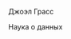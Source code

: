 <html>
   <head>
      <title>Веб страница</title>
   </head>
   <body>
      <p id = 'author'>Джоэл Грасс</p>
      <p id = 'subject'>Наука о данных</p>
   </body>

</html>
